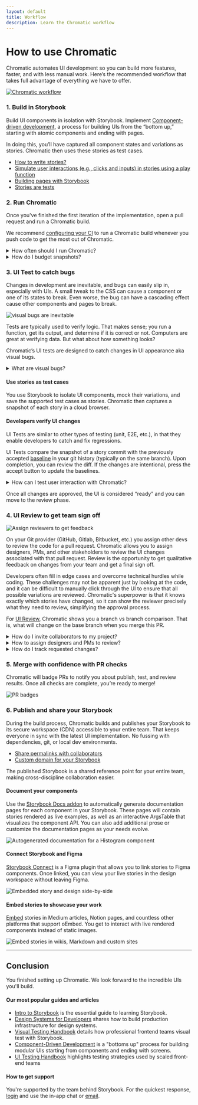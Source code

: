 ```yaml
---
layout: default
title: Workflow
description: Learn the Chromatic workflow
---
```


# How to use Chromatic

Chromatic automates UI development so you can build more features, faster, and with less manual work. Here’s the recommended workflow that takes full advantage of everything we have to offer.

[![Chromatic workflow](img/chromatic-workflow.png)](img/chromatic-workflow.png)

### 1. Build in Storybook

Build UI components in isolation with Storybook. Implement [Component-driven development](https://www.componentdriven.org/), a process for building UIs from the “bottom up,” starting with atomic components and ending with pages.

In doing this, you’ll have captured all component states and variations as stories. Chromatic then uses these stories as test cases.

- [How to write stories?](https://storybook.js.org/docs/react/writing-stories/introduction)
- [Simulate user interactions (e.g., clicks and inputs) in stories using a play function](https://storybook.js.org/docs/react/writing-stories/play-function)
- [Building pages with Storybook](https://storybook.js.org/docs/react/writing-stories/build-pages-with-storybook)
- [Stories are tests](https://storybook.js.org/blog/stories-are-tests/)

### 2. Run Chromatic

Once you've finished the first iteration of the implementation, open a pull request and run a Chromatic build.

We recommend [configuring your CI](ci) to run a Chromatic build whenever you push code to get the most out of Chromatic.

<details>
<summary>How often should I run Chromatic?</summary>

We recommend running Chromatic on every push. This ensures that Chromatic is regularly updating baselines and can catch unintentional changes.

Each snapshot is associated with a commit. That enables you to pinpoint the particular commit where a change was introduced.

It also allows you to [visualize baseline history](branching-and-baselines#visualize-baseline-history). You can review the commits to see how a component changes over time.

Not running Chromatic on every commit makes it harder to review diffs and increases the risk of missing changes.

Let's say you run Chromatic on a commit. Then skip it for four commits and then rerun it. The Chromatic build for that fifth commit will also include changes from all the previous four commits. That makes it much harder to discern what is an acceptable change vs a UI bug.

</details>

<details>
<summary>How do I budget snapshots?</summary>

Our main recommendation is to use Chromatic’s [TurboSnap](turbosnap#turbosnap) feature. It uses Git and your project’s dependency graph to identify component files that changed, then intelligently builds and snapshots only the stories associated with those components.

This enables you to run Chromatic regularly while reducing the snapshot count per build.

</details>

### 3. UI Test to catch bugs

Changes in development are inevitable, and bugs can easily slip in, especially with UIs. A small tweak to the CSS can cause a component or one of its states to break. Even worse, the bug can have a cascading effect cause other components and pages to break.

![visual bugs are inevitable](img/visual-bugs.gif)

Tests are typically used to verify logic. That makes sense; you run a function, get its output, and determine if it is correct or not. Computers are great at verifying data. But what about how something looks?

Chromatic’s UI tests are designed to catch changes in UI appearance aka visual bugs.

<details>
<summary>What are visual bugs?</summary>

Visual bugs are the unintentional errors in your UIs appearance that make it look untrustworthy. For example: cut-off elements, incorrect colors or font styles, broken layouts, and missing error states.

</details>

#### Use stories as test cases

You use Storybook to isolate UI components, mock their variations, and save the supported test cases as stories. Chromatic then captures a snapshot of each story in a cloud browser.

#### Developers verify UI changes

UI Tests are similar to other types of testing (unit, E2E, etc.), in that they enable developers to catch and fix regressions.

UI Tests compare the snapshot of a story commit with the previously accepted [baseline](branching-and-baselines#branches-and-baselines) in your git history (typically on the same branch). Upon completion, you can review the diff. If the changes are intentional, press the accept button to update the baselines.

<details>
<summary>How can I test user interaction with Chromatic?</summary>

In most cases you can supply props to a component to render a particular state as a story. But some component variations can not be reproduced with props alone; they require user interaction. For example drop-downs, modals, and form elements.

[Interactive stories](interactions) enable you to test how components respond to user input. You can then attach a [play function](https://storybook.js.org/docs/react/writing-stories/play-function) to the story to simulate user behavior (e.g., clicks and inputs) and run assertions.

Interaction tests run behind the scenes without you having to configure anything. You'll be notified of any test failures via the Chromatic UI.

These are designated as critical failures that need immediate attention. You won't be able to pass the build until the test is fixed.

To debug, you can launch the published Storybook to reproduce the exact state of your story when the test failed. Click the "View Storybook" button on the test page to open the failed story.

![Storybook with failed interaction test](img/interaction-test-screen-failed-test.png)

</details>

Once all changes are approved, the UI is considered “ready” and you can move to the review phase.

### 4. UI Review to get team sign off

![Assign reviewers to get feedback](img/ui-review.png)

On your Git provider (GitHub, Gitlab, Bitbucket, etc.) you assign other devs to review the code for a pull request. Chromatic allows you to assign designers, PMs, and other stakeholders to review the UI changes associated with that pull request. Review is the opportunity to get qualitative feedback on changes from your team and get a final sign off.

Developers often fill in edge cases and overcome technical hurdles while coding. These challenges may not be apparent just by looking at the code, and it can be difficult to manually click through the UI to ensure that all possible variations are reviewed. Chromatic's superpower is that it knows exactly which stories have changed, so it can show the reviewer precisely what they need to review, simplifying the approval process.

For [UI Review](review), Chromatic shows you a branch vs branch comparison. That is, what will change on the base branch when you merge this PR.

<details>
<summary>How do I invite collaborators to my project?</summary>

To add or remove collaborators, go to the Project > Collaborators screen. You can invite them by email or by sharing an invite link.

[More on inviting collaborators »](collaborators#external-collaborators)

</details>

<details>
<summary>How to assign designers and PMs to review?</summary>

Use the Assign Reviewers link on the PR Activity screen to choose reviewers from the project’s collaborators. Reviewers will be emailed a link to the PR screen to begin their review.

![assign reviewers by picking from your list of collaborators](img/assign-reviewers.gif)

</details>

<details>
<summary>How do I track requested changes?</summary>

Reviewers can request changes to the implementation via the comment box beneath each story. These get aggregated at the bottom of the PR screen’s activity tab. Developers can see a [list of tasks](review#ui-checklist) which must be completed before UI is ready to merge.

![UI Review checklist](img/prscreen-ui-checklist.png)

</details>

### 5. Merge with confidence with PR checks

Chromatic will badge PRs to notify you about publish, test, and review results. Once all checks are complete, you’re ready to merge!

![PR badges](img/prbadges.png)

### 6. Publish and share your Storybook

During the build process, Chromatic builds and publishes your Storybook to its secure workspace (CDN) accessible to your entire team. That keeps everyone in sync with the latest UI implementation. No fussing with dependencies, git, or local dev environments.

- [Share permalinks with collaborators](permalinks#share-permalinks-with-collaborators)
- [Custom domain for your Storybook](permalinks#custom-domain-for-your-storybook)

The published Storybook is a shared reference point for your entire team, making cross-discipline collaboration easier.

#### Document your components

Use the [Storybook Docs addon](https://storybook.js.org/docs/react/writing-docs/introduction) to automatically generate documentation pages for each component in your Storybook. These pages will contain stories rendered as live examples, as well as an interactive ArgsTable that visualizes the component API. You can also add additional prose or customize the documentation pages as your needs evolve.

![Autogenerated documentation for a Histogram component](img/storybook-docs.png)

#### Connect Storybook and Figma

[Storybook Connect](figma#figma-plugin) is a Figma plugin that allows you to link stories to Figma components. Once linked, you can view your live stories in the design workspace without leaving Figma.

![Embedded story and design side-by-side](img/sb-connect.gif)

#### Embed stories to showcase your work

[Embed](embed#embed-stories) stories in Medium articles, Notion pages, and countless other platforms that support oEmbed. You get to interact with live rendered components instead of static images.

![Embed stories in wikis, Markdown and custom sites](img/embed-stories.png)

---

## Conclusion

You finished setting up Chromatic. We look forward to the incredible UIs you'll build.

#### Our most popular guides and articles

- [Intro to Storybook](https://storybook.js.org/tutorials/intro-to-storybook/) is the essential guide to learning Storybook.
- [Design Systems for Developers](https://storybook.js.org/tutorials/design-systems-for-developers/) shares how to build production infrastructure for design systems.
- [Visual Testing Handbook](https://storybook.js.org/tutorials/visual-testing-handbook/) details how professional frontend teams visual test with Storybook.
- [Component-Driven Development](https://www.componentdriven.org/) is a "bottoms up" process for building modular UIs starting from components and ending with screens.
- [UI Testing Handbook](https://storybook.js.org/tutorials/ui-testing-handbook/) highlights testing strategies used by scaled front-end teams

#### How to get support

You're supported by the team behind Storybook. For the quickest response, [login](https://www.chromatic.com/start) and use the in-app chat or <a href="mailto:support@chromatic.com?Subject=Question">email</a>.
